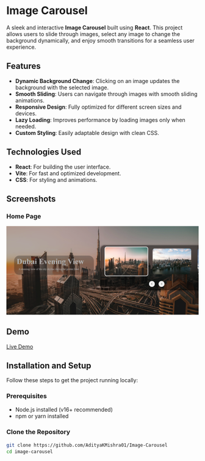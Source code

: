 # Image Carousel

A sleek and interactive **Image Carousel** built using **React**. This project allows users to slide through images, select any image to change the background dynamically, and enjoy smooth transitions for a seamless user experience.

## Features

- **Dynamic Background Change**: Clicking on an image updates the background with the selected image.
- **Smooth Sliding**: Users can navigate through images with smooth sliding animations.
- **Responsive Design**: Fully optimized for different screen sizes and devices.
- **Lazy Loading**: Improves performance by loading images only when needed.
- **Custom Styling**: Easily adaptable design with clean CSS.

## Technologies Used

- **React**: For building the user interface.
- **Vite**: For fast and optimized development.
- **CSS**: For styling and animations.

## Screenshots

### Home Page
![Home Page](public/screenshot.png)

## Demo

[Live Demo](https://image-carousel-hazel.vercel.app/)

## Installation and Setup

Follow these steps to get the project running locally:

### Prerequisites
- Node.js installed (v16+ recommended)
- npm or yarn installed

### Clone the Repository
```bash
git clone https://github.com/AdityaKMishra01/Image-Carousel
cd image-carousel

